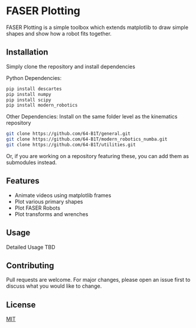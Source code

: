 # FASER Plotting

FASER Plotting is a simple toolbox which extends matplotlib to draw simple shapes and show how a robot fits together.
## Installation

Simply clone the repository and install dependencies

Python Dependencies:
```bash
pip install descartes
pip install numpy
pip install scipy
pip install modern_robotics
```
Other Dependencies:
Install on the same folder level as the kinematics repository
```bash
git clone https://github.com/64-B1T/general.git
git clone https://github.com/64-B1T/modern_robotics_numba.git
git clone https://github.com/64-B1T/utilities.git
```
Or, if you are working on a repository featuring these, you can add them as submodules instead.

## Features
- Animate videos using matplotlib frames
- Plot various primary shapes
- Plot FASER Robots
- Plot transforms and wrenches

## Usage

Detailed Usage TBD

## Contributing
Pull requests are welcome. For major changes, please open an issue first to discuss what you would like to change.


## License
[MIT](https://choosealicense.com/licenses/mit/)
